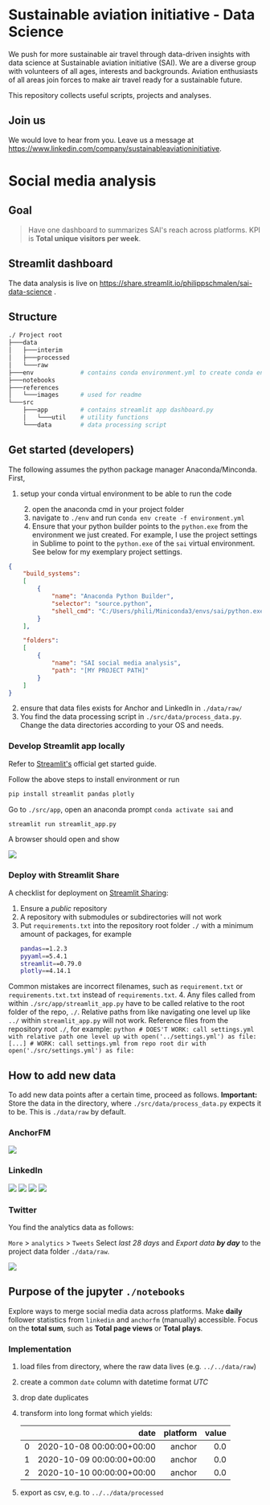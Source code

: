 # Sustainable aviation initiative - Data Science

We push for more sustainable air travel through data-driven insights with data science at Sustainable aviation initiative (SAI). We are a diverse group with volunteers of all ages, interests and backgrounds. Aviation enthusiasts of all areas join forces to make air travel ready for a sustainable future. 

This repository collects useful scripts, projects and analyses.  

## Join us
We would love to hear from you. Leave us a message at https://www.linkedin.com/company/sustainableaviationinitiative. 


# Social media analysis

## **Goal**
>
> Have one dashboard to summarizes SAI's reach across platforms. 
> KPI is **Total unique visitors per week**.

## Streamlit dashboard

The data analysis is live on https://share.streamlit.io/philippschmalen/sai-data-science . 

## Structure

```bash
./ Project root
├───data
│   ├───interim
│   ├───processed
│   └───raw
├───env             # contains conda environment.yml to create conda env
├───notebooks       
├───references
│   └───images      # used for readme
└───src
    ├───app         # contains streamlit app dashboard.py
    │   └───util    # utility functions
    └───data        # data processing script
```

## Get started (developers)

The following assumes the python package manager Anaconda/Minconda. First, 

1. setup your conda virtual environment to be able to run the code

    2. open the anaconda cmd in your project folder
    3. navigate to `./env` and run c`onda env create -f environment.yml`
    4. Ensure that your python builder points to the `python.exe` from the environment we just created. For example, I use the project settings in Sublime to point to the `python.exe` of the `sai` virtual environment. See below for my exemplary project settings. 
```json
{
    "build_systems":
    [
        {
            "name": "Anaconda Python Builder",
            "selector": "source.python",
            "shell_cmd": "C:/Users/phili/Miniconda3/envs/sai/python.exe -u \"$file\""
        }
    ],

    "folders":
    [
        {
            "name": "SAI social media analysis",
            "path": "[MY PROJECT PATH]"
        }
    ]
}
```
2.  ensure that data files exists for Anchor and LinkedIn in `./data/raw/`
3.  You find the data processing script in `./src/data/process_data.py`. Change the data directories according to your OS and needs. 



### Develop Streamlit app locally
Refer to [Streamlit's](https://docs.streamlit.io/en/stable/getting_started.html) official get started guide. 

Follow the above steps to install environment or run

```bash
pip install streamlit pandas plotly
```

Go to `./src/app`, open an anaconda prompt `conda activate sai` and 

```bash
streamlit run streamlit_app.py
```

A browser should open and show 

![](./references/images/streamlit_1.png)

### Deploy with Streamlit Share

A checklist for deployment on [Streamlit Sharing](https://streamlit.io/sharing): 

1. Ensure a _public_ repository  
2. A repository with submodules or subdirectories will not work
3. Put `requirements.txt` into the repository root folder `./` with a minimum amount of packages, for example 
    ```bash
    pandas==1.2.3
    pyyaml==5.4.1
    streamlit==0.79.0
    plotly==4.14.1
    ```
Common mistakes are incorrect filenames, such as `requirement.txt` or `requirements.txt.txt` instead of `requirements.txt`. 
4. Any files called from within `./src/app/streamlit_app.py` have to be called relative to the root folder of the repo, `./`. Relative paths from like navigating one level up like `../` within `streamlit_app.py` will not work.  Reference files from the repository root `./`, for example: 
    ```python
    # DOES'T WORK: call settings.yml with relative path one level up
    with open('../settings.yml') as file: 
        [...]
    # WORK: call settings.yml from repo root dir
    with open('./src/settings.yml') as file: 
    ```


## How to add new data

To add new data points after a certain time, proceed as follows. __Important:__ Store the data in the directory, where  `./src/data/process_data.py` expects it to be. This is `./data/raw` by default. 

### AnchorFM

![](./references/images/anchor_get_data_4.png)

### LinkedIn 

![](./references/images/linkedin_get_data_1.png)
![](./references/images/linkedin_get_data_2.png)
![](./references/images/linkedin_get_data_3.png)
![](./references/images/linkedin_get_data_4.png)

### Twitter 

You find the analytics data as follows: 

`More` > `analytics` > `Tweets`
Select _last 28 days_ and _Export data __by day___ to the project data folder `./data/raw`.

![](./references/images/twitter_get_data_1.png)

## Purpose of the jupyter `./notebooks`

Explore ways to merge social media data across platforms. Make **daily** follower statistics from `linkedin` and `anchorfm` (manually) accessible. Focus on the **total sum**, such as **Total page views** or **Total plays**.

### Implementation

1. load files from directory, where the raw data lives (e.g. `../../data/raw`)
3. create a common `date` column with datetime format *UTC*
4. drop date duplicates
4. transform into long format which yields:

    |   |                      date | platform |  value |
    |--:|--------------------------:|---------:|------:|
    | 0 | 2020-10-08 00:00:00+00:00 |   anchor |  0.0 |
    | 1 | 2020-10-09 00:00:00+00:00 |   anchor |  0.0 |
    | 2 | 2020-10-10 00:00:00+00:00 |   anchor |   0.0 |

4. export as csv, e.g. to `../../data/processed`
